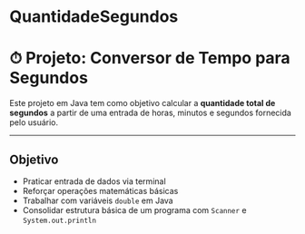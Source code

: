 # QuantidadeSegundos
# ⏱ Projeto: Conversor de Tempo para Segundos

Este projeto em Java tem como objetivo calcular a **quantidade total de segundos** a partir de uma entrada de horas, minutos e segundos fornecida pelo usuário.

---

##  Objetivo

- Praticar entrada de dados via terminal
- Reforçar operações matemáticas básicas
- Trabalhar com variáveis `double` em Java
- Consolidar estrutura básica de um programa com `Scanner` e `System.out.println`
